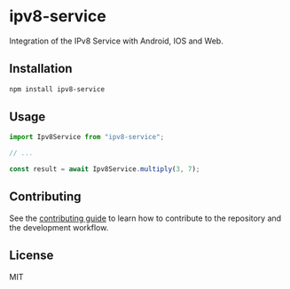 # ipv8-service

Integration of the IPv8 Service with Android, IOS and Web.

## Installation

```sh
npm install ipv8-service
```

## Usage

```js
import Ipv8Service from "ipv8-service";

// ...

const result = await Ipv8Service.multiply(3, 7);
```

## Contributing

See the [contributing guide](CONTRIBUTING.md) to learn how to contribute to the repository and the development workflow.

## License

MIT
